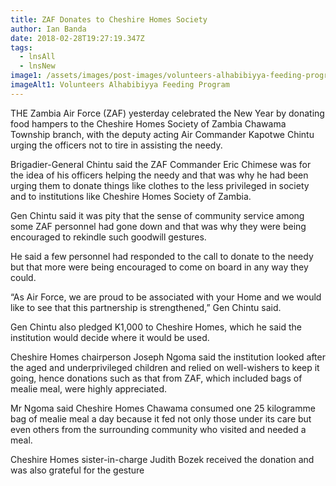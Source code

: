 ```yaml
---
title: ZAF Donates to Cheshire Homes Society
author: Ian Banda
date: 2018-02-28T19:27:19.347Z
tags:
  - lnsAll
  - lnsNew
image1: /assets/images/post-images/volunteers-alhabibiyya-feeding-program2013.jpg
imageAlt1: Volunteers Alhabibiyya Feeding Program
---
```

<!--StartFragment-->

THE Zambia Air Force (ZAF) yesterday celebrated the New Year by donating food hampers to the Cheshire Homes Society of Zambia Chawama Township branch, with the deputy acting Air Commander Kapotwe Chintu urging the officers not to tire in assisting the needy.

Brigadier-General Chintu said the ZAF Commander Eric Chimese was for the idea of his officers helping the needy and that was why he had been urging them to donate things like clothes to the less privileged in society and to institutions like Cheshire Homes Society of Zambia.

Gen Chintu said it was pity that the sense of community service among some ZAF personnel had gone down and that was why they were being encouraged to rekindle such goodwill gestures.

He said a few personnel had responded to the call to donate to the needy but that more were being encouraged to come on board in any way they could.

“As Air Force, we are proud to be associated with your Home and we would like to see that this partnership is strengthened,” Gen Chintu said.

Gen Chintu also pledged K1,000 to Cheshire Homes, which he said the institution would decide where it would be used.

Cheshire Homes chairperson Joseph Ngoma said the institution looked after the aged and underprivileged children and relied on well-wishers to keep it going, hence donations such as that from ZAF, which included bags of mealie meal, were highly appreciated.

Mr Ngoma said Cheshire Homes Chawama consumed one 25 kilogramme bag of mealie meal a day because it fed not only those under its care but even others from the surrounding community who visited and needed a meal.

Cheshire Homes sister-in-charge Judith Bozek received the donation and was also grateful for the gesture

<!--EndFragment-->